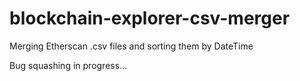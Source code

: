 # blockchain-explorer-csv-merger
Merging Etherscan .csv files and sorting them by DateTime

Bug squashing in progress...
